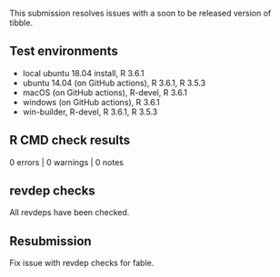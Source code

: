 This submission resolves issues with a soon to be released version of tibble.

## Test environments
* local ubuntu 18.04 install, R 3.6.1
* ubuntu 14.04 (on GitHub actions), R 3.6.1, R 3.5.3
* macOS (on GitHub actions), R-devel, R 3.6.1
* windows (on GitHub actions), R 3.6.1
* win-builder, R-devel, R 3.6.1, R 3.5.3

## R CMD check results

0 errors | 0 warnings | 0 notes

## revdep checks

All revdeps have been checked.

## Resubmission

Fix issue with revdep checks for fable.